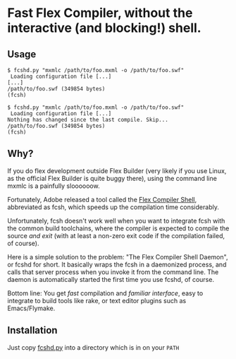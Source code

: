 # Fast Flex Compiler, without the interactive (and blocking!) shell. #

## Usage ##

```
$ fcshd.py "mxmlc /path/to/foo.mxml -o /path/to/foo.swf"
 Loading configuration file [...]
[...]
/path/to/foo.swf (349854 bytes)
(fcsh)

$ fcshd.py "mxmlc /path/to/foo.mxml -o /path/to/foo.swf"
 Loading configuration file [...]
Nothing has changed since the last compile. Skip...
/path/to/foo.swf (349854 bytes)
(fcsh)
```

## Why? ##

If you do flex development outside Flex Builder (very likely if you use Linux, as the official Flex Builder is quite buggy there), using the command line mxmlc is a painfully sloooooow.

Fortunately, Adobe released a tool called the [Flex Compiler Shell](http://labs.adobe.com/wiki/index.php/Flex_Compiler_Shell), abbreviated as fcsh, which speeds up the compilation time considerably.

Unfortunately, fcsh doesn't work well when you want to integrate fcsh with the common build toolchains, where the compiler is expected to compile the source _and exit_ (with at least a non-zero exit code if the compilation failed, of course).

Here is a simple solution to the problem: "The Flex Compiler Shell Daemon", or fcshd for short. It basically wraps the fcsh in a daemonized process, and calls that server process when you invoke it from the command line. The daemon is automatically started the first time you use fcshd, of course.

Bottom line: You get _fast_ compilation and _familiar interface_, easy to integrate to build tools like rake, or text editor plugins such as Emacs/Flymake.

## Installation ##

Just copy [fcshd.py](http://flex-compiler-shell-daemon.googlecode.com/svn/trunk/fcshd.py) into a directory which is in on your `PATH`